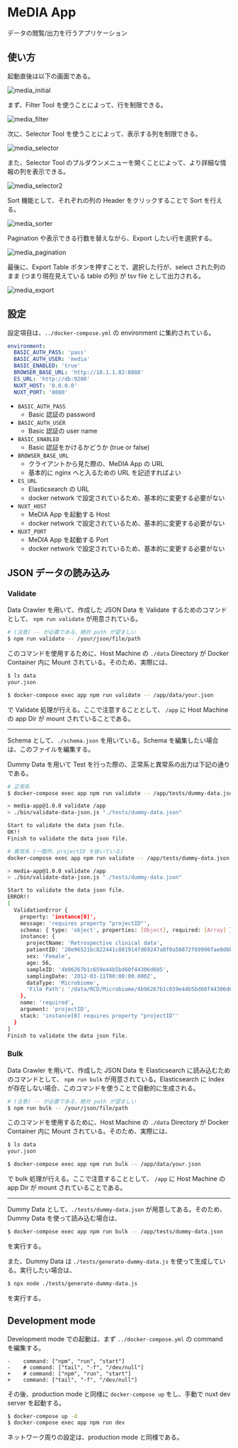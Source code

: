 # MeDIA App

データの閲覧/出力を行うアプリケーション

## 使い方

起動直後は以下の画面である。

![media_initial](./docs_images/media_initail.png)

まず、Filter Tool を使うことによって、行を制限できる。

![media_filter](./docs_images/media_filter.png)

次に、Selector Tool を使うことによって、表示する列を制限できる。

![media_selector](./docs_images/media_selector.png)

また、Selector Tool のプルダウンメニューを開くことによって、より詳細な情報の列を表示できる。

![media_selector2](./docs_images/media_selector_2.png)

Sort 機能として、それぞれの列の Header をクリックすることで Sort を行える。

![media_sorter](./docs_images/media_sorter.png)

Pagination や表示できる行数を替えながら、Export したい行を選択する。

![media_pagination](./docs_images/media_pagination.png)

最後に、Export Table ボタンを押すことで、選択した行が、select された列のまま (つまり現在見えている table の列) が tsv file として出力される。

![media_export](./docs_images/media_export.png)

## 設定

設定項目は、`../docker-compose.yml` の environment に集約されている。

```yaml
environment:
  BASIC_AUTH_PASS: 'pass'
  BASIC_AUTH_USER: 'media'
  BASIC_ENABLED: 'true'
  BROWSER_BASE_URL: 'http://10.1.1.82:8888'
  ES_URL: 'http://db:9200'
  NUXT_HOST: '0.0.0.0'
  NUXT_PORT: '8080'
```

- `BASIC_AUTH_PASS`
  - Basic 認証の password
- `BASIC_AUTH_USER`
  - Basic 認証の user name
- `BASIC_ENABLED`
  - Basic 認証をかけるかどうか (true or false)
- `BROWSER_BASE_URL`
  - クライアントから見た際の、MeDIA App の URL
  - 基本的に nginx へと入るための URL を記述すればよい
- `ES_URL`
  - Elasticsearch の URL
  - docker network で設定されているため、基本的に変更する必要がない
- `NUXT_HOST`
  - MeDIA App を起動する Host
  - docker network で設定されているため、基本的に変更する必要がない
- `NUXT_PORT`
  - MeDIA App を起動する Port
  - docker network で設定されているため、基本的に変更する必要がない

## JSON データの読み込み

### Validate

Data Crawler を用いて、作成した JSON Data を Validate するためのコマンドとして、 `npm run validate` が用意されている。

```bash
# (注意) -- が必要である、絶対 path が望ましい
$ npm run validate -- /your/json/file/path
```

このコマンドを使用するために、Host Machine の `./data` Directory が Docker Container 内に Mount されている。そのため、実際には、

```bash
$ ls data
your.json

$ docker-compose exec app npm run validate -- /app/data/your.json
```

で Validate 処理が行える。ここで注意することとして、 `/app` に Host Machine の app Dir が mount されていることである。

---

Schema として、`./schema.json` を用いている。Schema を編集したい場合は、このファイルを編集する。

Dummy Data を用いて Test を行った際の、正常系と異常系の出力は下記の通りである。

```bash
# 正常系
$ docker-compose exec app npm run validate -- /app/tests/dummy-data.json

> media-app@1.0.0 validate /app
> ./bin/validate-data-json.js "./tests/dummy-data.json"

Start to validate the data json file.
OK!!
Finish to validate the data json file.

# 異常系 (一箇所、projectID を抜いている)
docker-compose exec app npm run validate -- /app/tests/dummy-data.json

> media-app@1.0.0 validate /app
> ./bin/validate-data-json.js "./tests/dummy-data.json"

Start to validate the data json file.
ERROR!!
[
  ValidationError {
    property: 'instance[0]',
    message: 'requires property "projectID"',
    schema: { type: 'object', properties: [Object], required: [Array] },
    instance: {
      projectName: 'Retrospective clinical data',
      patientID: '20e96521bc822441c881914fd69247a8f0a50872f69996fae0d6baf08e6b9306',
      sex: 'Female',
      age: 56,
      sampleID: '4b96267b1c659e44b5bd60f44306d605',
      samplingDate: '2012-03-11T00:00:00.000Z',
      dataType: 'Microbiome',
      'File Path': '/data/RCD/Microbiome/4b96267b1c659e44b5bd60f44306d605.txt'
    },
    name: 'required',
    argument: 'projectID',
    stack: 'instance[0] requires property "projectID"'
  }
]
Finish to validate the data json file.
```

### Bulk

Data Crawler を用いて、作成した JSON Data を Elasticsearch に読み込むためのコマンドとして、 `npm run bulk` が用意されている。Elasticsearch に Index が存在しない場合、このコマンドを使うことで自動的に生成される。

```bash
# (注意) -- が必要である、絶対 path が望ましい
$ npm run bulk -- /your/json/file/path
```

このコマンドを使用するために、Host Machine の `./data` Directory が Docker Container 内に Mount されている。そのため、実際には、

```bash
$ ls data
your.json

$ docker-compose exec app npm run bulk -- /app/data/your.json
```

で bulk 処理が行える。ここで注意することとして、 `/app` に Host Machine の app Dir が mount されていることである。

---

Dummy Data として、`./tests/dummy-data.json` が用意してある。そのため、Dummy Data を使って読み込む場合は、

```bash
$ docker-compose exec app npm run bulk -- /app/tests/dummy-data.json
```

を実行する。

また、Dummy Data は `./tests/generate-dummy-data.js` を使って生成している。実行したい場合は、

```bash
$ npx node ./tests/generate-dummy-data.js
```

を実行する。

## Development mode

Development mode での起動は、まず `../docker-compose.yml` の command を編集する。

```
-    command: ["npm", "run", "start"]
-    # command: ["tail", "-f", "/dev/null"]
+    # command: ["npm", "run", "start"]
+    command: ["tail", "-f", "/dev/null"]
```

その後、production mode と同様に `docker-compose up` をし、手動で nuxt dev server を起動する。

```bash
$ docker-compose up -d
$ docker-compose exec app npm run dev
```

ネットワーク周りの設定は、production mode と同様である。
